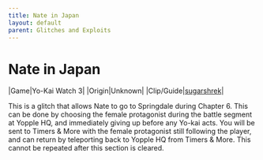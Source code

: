 ```yaml
---
title: Nate in Japan
layout: default
parent: Glitches and Exploits
---
```


# Nate in Japan

|Game|Yo-Kai Watch 3|
|Origin|Unknown|
|Clip/Guide|[sugarshrek](https://youtu.be/Pts7ALokTys)|

This is a glitch that allows Nate to go to Springdale during Chapter 6. This can be done by choosing the female protagonist during the battle segment at Yopple HQ, and immediately giving up before any Yo-kai acts. You will be sent to Timers & More with the female protagonist still following the player, and can return by teleporting back to Yopple HQ from Timers & More. This cannot be repeated after this section is cleared.
